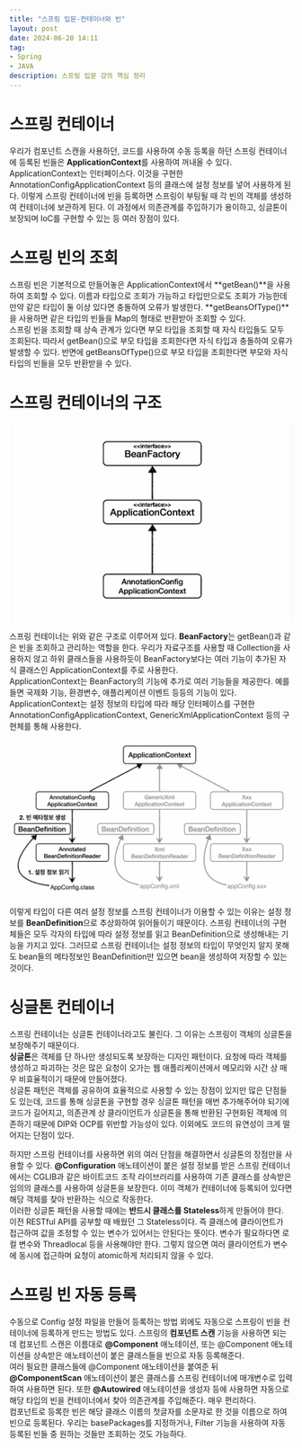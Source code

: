 ```yaml
---
title: "스프링 입문-컨테이너와 빈"
layout: post
date: 2024-06-20 14:11
tag:
- Spring
- JAVA
description: 스프링 입문 강의 핵심 정리
---  
```


# 스프링 컨테이너  
우리가 컴포넌트 스캔을 사용하던, 코드를 사용하여 수동 등록을 하던 스프링 컨테이너에 등록된 빈들은 **ApplicationContext**를 사용하여 꺼내올 수 있다.  
ApplicationContext는 인터페이스다. 이것을 구현한 AnnotationConfigApplicationContext 등의 클래스에 설정 정보를 넣어 사용하게 된다. 이렇게 스프링 컨테이너에 빈을 등록하면 스프링이 부팅될 때 각 빈의 객체를 생성하여 컨테이너에 보관하게 된다. 이 과정에서 의존관계를 주입하기가 용이하고, 싱글톤이 보장되며 IoC를 구현할 수 있는 등 여러 장점이 있다.  

# 스프링 빈의 조회  
스프링 빈은 기본적으로 만들어놓은 ApplicationContext에서 **getBean()**을 사용하여 조회할 수 있다. 이름과 타입으로 조회가 가능하고 타입만으로도 조회가 가능한데 만약 같은 타입이 둘 이상 있다면 충돌하여 오류가 발생한다. **getBeansOfType()**을 사용하면 같은 타입의 빈들을 Map의 형태로 반환받아 조회할 수 있다.  
스프링 빈을 조회할 때 상속 관계가 있다면 부모 타입을 조회할 때 자식 타입들도 모두 조회된다. 따라서 getBean()으로 부모 타입을 조회한다면 자식 타입과 충돌하여 오류가 발생할 수 있다. 반면에 getBeansOfType()으로 부모 타입을 조회한다면 부모와 자식 타입의 빈들을 모두 반환받을 수 있다.  

# 스프링 컨테이너의 구조  

![컨테이너](/assets/img/컨테이너%20구조.png)  

스프링 컨테이너는 위와 같은 구조로 이루어져 있다. **BeanFactory**는 getBean()과 같은 빈을 조회하고 관리하는 역할을 한다. 우리가 자료구조를 사용할 때 Collection을 사용하지 않고 하위 클래스들을 사용하듯이 BeanFactory보다는 여러 기능이 추가된 자식 클래스인 ApplicationContext를 주로 사용한다.  
ApplicationContext는 BeanFactory의 기능에 추가로 여러 기능들을 제공한다. 예를 들면 국제화 기능, 환경변수, 애플리케이션 이벤트 등등의 기능이 있다. ApplicationContext는 설정 정보의 타입에 따라 해당 인터페이스를 구현한 AnnotationConfigApplicationContext,  GenericXmlApplicationContext 등의 구현체를 통해 사용한다.  

![BeanDefinition](/assets/img/BeanDefinition.png)  

이렇게 타입이 다른 여러 설정 정보를 스프링 컨테이너가 이용할 수 있는 이유는 설정 정보를 **BeanDefinition**으로 추상화하여 읽어들이기 때문이다. 스프링 컨테이너의 구현체들은 모두 각자의 타입에 따라 설정 정보를 읽고 BeanDefinition으로 생성해내는 기능을 가지고 있다. 그러므로 스프링 컨테이너는 설정 정보의 타입이 무엇인지 알지 못해도 bean들의 메타정보인 BeanDefinition만 있으면 bean을 생성하여 저장할 수 있는 것이다.  

# 싱글톤 컨테이너  
스프링 컨테이너는 싱글톤 컨테이너라고도 불린다. 그 이유는 스프링이 객체의 싱글톤을 보장해주기 때문이다.  
**싱글톤**은 객체를 단 하나만 생성되도록 보장하는 디자인 패턴이다. 요청에 따라 객체를 생성하고 파괴하는 것은 많은 요청이 오가는 웹 애플리케이션에서 메모리와 시간 상 매우 비효율적이기 때문에 만들어졌다.  
싱글톤 패턴은 객체를 공유하여 효율적으로 사용할 수 있는 장점이 있지만 많은 단점들도 있는데, 코드를 통해 싱글톤을 구현할 경우 싱글톤 패턴을 매번 추가해주어야 되기에 코드가 길어지고, 의존관계 상 클라이언트가 싱글톤을 통해 반환된 구현화된 객체에 의존하기 때문에 DIP와 OCP를 위반할 가능성이 있다. 이외에도 코드의 유연성이 크게 떨어지는 단점이 있다.  

하지만 스프링 컨테이너를 사용하면 위의 여러 단점을 해결하면서 싱글톤의 장점만을 사용할 수 있다. **@Configuration** 애노테이션이 붙은 설정 정보를 받은 스프링 컨테이너에서는 CGLIB과 같은 바이트코드 조작 라이브러리를 사용하여 기존 클래스를 상속받은 임의의 클래스를 사용하여 싱글톤을 보장한다. 이미 객체가 컨테이너에 등록되어 있다면 해당 객체를 찾아 반환하는 식으로 작동한다.  
이러한 싱글톤 패턴을 사용할 때에는 **반드시 클래스를 Stateless**하게 만들어야 한다. 이전 RESTful API를 공부할 때 배웠던 그 Stateless이다. 즉 클래스에 클라이언트가 접근하여 값을 조정할 수 있는 변수가 있어서는 안된다는 뜻이다. 변수가 필요하다면 로컬 변수와 Threadlocal 등을 사용해야만 한다. 그렇지 않으면 여러 클라이언트가 변수에 동시에 접근하며 요청이 atomic하게 처리되지 않을 수 있다.  

# 스프링 빈 자동 등록  
수동으로 Config 설정 파일을 만들어 등록하는 방법 외에도 자동으로 스프링이 빈을 컨테이너에 등록하게 만드는 방법도 있다. 스프링의 **컴포넌트 스캔** 기능을 사용하면 되는데 컴포넌트 스캔은 이름대로 **@Component** 애노테이션, 또는 @Component 애노테이션을 상속받은 애노테이션이 붙은 클래스들을 빈으로 자동 등록해준다.  
여러 필요한 클래스들에 @Component 애노테이션을 붙여준 뒤 **@ComponentScan** 애노테이션이 붙은 클래스를 스프링 컨테이너에 매개변수로 입력하여 사용하면 된다. 또한 **@Autowired** 애노테이션을 생성자 등에 사용하면 자동으로 해당 타입의 빈을 컨테이너에서 찾아 의존관계를 주입해준다. 매우 편리하다.  
컴포넌트로 등록한 빈은 해당 클래스 이름의 첫글자를 소문자로 한 것을 이름으로 하여 빈으로 등록된다. 우리는 basePackages를 지정하거나, Filter 기능을 사용하여 자동 등록된 빈들 중 원하는 것들만 조회하는 것도 가능하다.